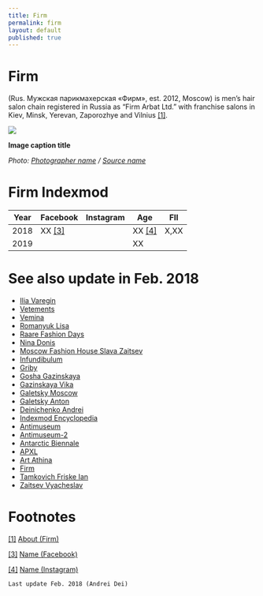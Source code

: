 ```yaml
---
title: Firm
permalink: firm
layout: default
published: true
---
```


# Firm

 (Rus. Мужская парикмахерская «Фирм», est. 2012, Moscow) is men’s hair salon chain registered in Russia as “Firm Arbat Ltd.” with franchise salons in Kiev, Minsk, Yerevan, Zaporozhye and Vilnius <span id="a1">[\[1\]](#f1)</span>.

![](/encyclopedia/images/image-name.jpg)

**Image caption title**

*Photo: [Photographer name](/photographer-name-page) / [Source name](/source-name-page)*

# Firm Indexmod

|Year|Facebook|Instagram|Age|FII|
|-|-|-|-|-|
|2018|ХХ <span id="a3">[\[3\]](#f3)</span>||ХХ <span id="a4">[\[4\]](#f4)</span>|Х,ХХ|
|2019|||ХХ||

# See also update in Feb. 2018

+ [Ilia Varegin](varegin-ilia)
+ [Vetements](vetements)
+ [Vemina](vemina)
+ [Romanyuk Lisa](romanyuk-lisa)
+ [Raare Fashion Days](raare-fashion-days)
+ [Nina Donis](nina-donis)
+ [Moscow Fashion House Slava Zaitsev](moscow-fashion-house-slava-zaitsev)
+ [Infundibulum](infundibulum)
+ [Griby](griby)
+ [Gosha Gazinskaya](gosha-gazinskaya)
+ [Gazinskaya Vika](gazinskaya-vika)
+ [Galetsky Moscow](galetsky-moscow)
+ [Galetsky Anton](galetsky-anton)
+ [Deinichenko Andrei](deinichenko-andrei)
+ [Indexmod Encyclopedia](indexmod-encyclopedia)
+ [Antimuseum](antimuseum)
+ [Antimuseum-2](antimuseum-2)
+ [Antarctic Biennale](antarctic-biennale)
+ [APXL](apxl)
+ [Art Athina](art-athina)
+ [Firm](firm)
+ [Tamkovich Friske Ian](tamkovich-friske-ian)
+ [Zaitsev Vyacheslav](zaitsev-vyacheslav)

# Footnotes

[[1]](#a1) <span id="f1"></span> [About (Firm)](http://example.net/article)

[[3]](#a3) <span id="f3"></span> [Name (Facebook)](http://example.net/article)

[[4]](#a4) <span id="f4"></span> [Name (Instagram)](http://example.net/article)


`Last update Feb. 2018 (Andrei Dei)`
